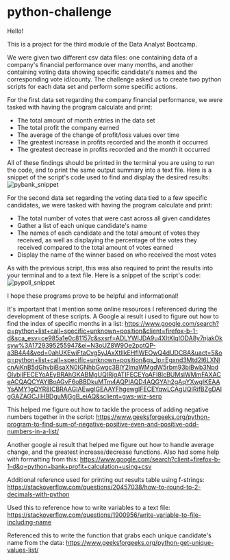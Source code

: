 # python-challenge

Hello!

This is a project for the third module of the Data Analyst Bootcamp. 

We were given two different csv data files: one containing data of a company's financial performance over many months, and another containing voting data showing specific candidate's names and the corresponding vote id/county.
The challenge asked us to create two python scripts for each data set and perform some specific actions.

For the first data set regarding the company financial performance, we were tasked with having the program calculate and print:
- The total amount of month entries in the data set
- The total profit the company earned
- The average of the change of profit/loss values over time
- The greatest increase in profits recorded and the month it occurred
- The greatest decrease in profits recorded and the month it occurred

All of these findings should be printed in the terminal you are using to run the code, and to print the same output summary into a text file.
Here is a snippet of the script's code used to find and display the desired results:
![pybank_snippet](https://github.com/user-attachments/assets/46458bfe-0049-401d-8b62-0ccb36c4f1d2)


For the second data set regarding the voting data tied to a few specific candidates, we were tasked with having the program calculate and print:
- The total number of votes that were cast across all given candidates
- Gather a list of each unique candidate's name
- The names of each candidate and the total amount of votes they received, as well as displaying the percentage of the votes they received compared to the total amount of votes earned
- Display the name of the winner based on who received the most votes

As with the previous script, this was also required to print the results into your terminal and to a text file.
Here is a snippet of the script's code:
![pypoll_snippet](https://github.com/user-attachments/assets/a144ccf9-cba2-4fcc-b5a4-5bd7e98d96bf)

I hope these programs prove to be helpful and informational!

It's important that I mention some online resources I referenced during the development of these scripts.
A Google ai result i used to figure out how to find the index of specific months in a list:
https://www.google.com/search?q=python+list+call+specific+unknown+position&client=firefox-b-1-d&sca_esv=ce985a1e0c81157c&sxsrf=ADLYWIJDA9u4XltKlqIODA8y7njakOksyw%3A1729395255947&ei=N3oUZ8W9Oe2pptQP-a3B4A4&ved=0ahUKEwiFtaCvg5yJAxXtlIkEHflWEOwQ4dUDCBA&uact=5&oq=python+list+call+specific+unknown+position&gs_lp=Egxnd3Mtd2l6LXNlcnAiKnB5dGhvbiBsaXN0IGNhbGwgc3BlY2lmaWMgdW5rbm93biBwb3NpdGlvbjIFECEYoAEyBRAhGKABMgUQIRigATIFECEYoAFI8IcBUMslWMmFAXACeACQAQCYAYIBoAGvF6oBBDkuMTm4AQPIAQD4AQGYAh2gAqYXwgIKEAAYsAMY1gQYR8ICBRAAGIAEwgIGEAAYFhgewgIFECEYqwLCAgUQIRifBZgDAIgGAZAGCJIHBDguMjGgB_eiAQ&sclient=gws-wiz-serp

This helped me figure out how to tackle the process of adding negative numbers together in the script:
https://www.geeksforgeeks.org/python-program-to-find-sum-of-negative-positive-even-and-positive-odd-numbers-in-a-list/

Another google ai result that helped me figure out how to handle average change, and the greatest increase/decrease functions. Also had some help with formatting from this:
https://www.google.com/search?client=firefox-b-1-d&q=python+bank+profit+calculation+using+csv

Additional reference used for printing out results table using f-strings:
https://stackoverflow.com/questions/20457038/how-to-round-to-2-decimals-with-python

Used this to reference how to write variables to a text file:
https://stackoverflow.com/questions/1900956/write-variable-to-file-including-name

Referenced this to write the function that grabs each unique candidate's name from the data:
https://www.geeksforgeeks.org/python-get-unique-values-list/
